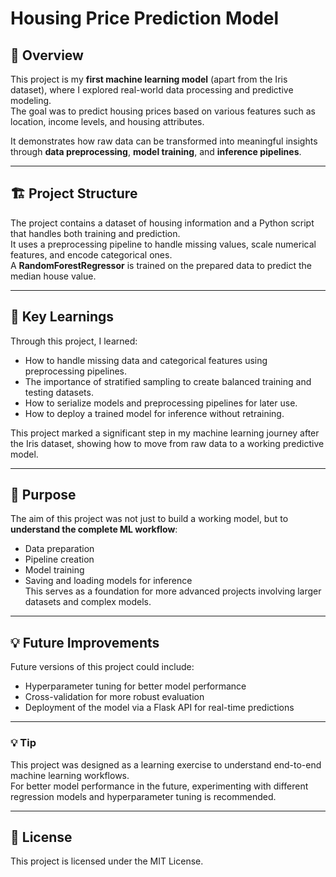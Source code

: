 # Housing Price Prediction Model

## 📌 Overview
This project is my **first machine learning model** (apart from the Iris dataset), where I explored real-world data processing and predictive modeling.  
The goal was to predict housing prices based on various features such as location, income levels, and housing attributes.  

It demonstrates how raw data can be transformed into meaningful insights through **data preprocessing**, **model training**, and **inference pipelines**.  

---

## 🏗 Project Structure
The project contains a dataset of housing information and a Python script that handles both training and prediction.  
It uses a preprocessing pipeline to handle missing values, scale numerical features, and encode categorical ones.  
A **RandomForestRegressor** is trained on the prepared data to predict the median house value.

---

## 🧠 Key Learnings
Through this project, I learned:
- How to handle missing data and categorical features using preprocessing pipelines.
- The importance of stratified sampling to create balanced training and testing datasets.
- How to serialize models and preprocessing pipelines for later use.
- How to deploy a trained model for inference without retraining.

This project marked a significant step in my machine learning journey after the Iris dataset, showing how to move from raw data to a working predictive model.

---

## 🎯 Purpose
The aim of this project was not just to build a working model, but to **understand the complete ML workflow**:
- Data preparation
- Pipeline creation
- Model training
- Saving and loading models for inference  
This serves as a foundation for more advanced projects involving larger datasets and complex models.

---

## 💡 Future Improvements
Future versions of this project could include:
- Hyperparameter tuning for better model performance
- Cross-validation for more robust evaluation
- Deployment of the model via a Flask API for real-time predictions


---

### 💡 Tip
This project was designed as a learning exercise to understand end-to-end machine learning workflows.  
For better model performance in the future, experimenting with different regression models and hyperparameter tuning is recommended.

---

## 📜 License
This project is licensed under the MIT License.
